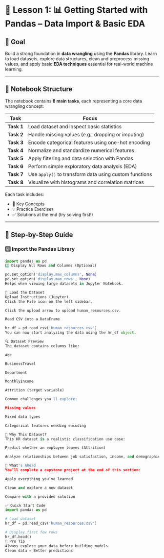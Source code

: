 # 📘 Lesson 1: 📊 Getting Started with Pandas – Data Import & Basic EDA

## 🎯 Goal

Build a strong foundation in **data wrangling** using the **Pandas** library. Learn to load datasets, explore data structures, clean and preprocess missing values, and apply basic **EDA techniques** essential for real-world machine learning.

---

## 🧱 Notebook Structure

The notebook contains **8 main tasks**, each representing a core data wrangling concept:

| Task | Focus |
|------|-------|
| **Task 1** | Load dataset and inspect basic statistics |
| **Task 2** | Handle missing values (e.g., dropping or imputing) |
| **Task 3** | Encode categorical features using one-hot encoding |
| **Task 4** | Normalize and standardize numerical features |
| **Task 5** | Apply filtering and data selection with Pandas |
| **Task 6** | Perform simple exploratory data analysis (EDA) |
| **Task 7** | Use `apply()` to transform data using custom functions |
| **Task 8** | Visualize with histograms and correlation matrices |

Each task includes:
- 🧠 Key Concepts
- 💡 Practice Exercises
- ✅ Solutions at the end (try solving first!)

---

## 🧪 Step-by-Step Guide

### 1️⃣ Import the Pandas Library

```python
import pandas as pd
2️⃣ Display All Rows and Columns (Optional)

pd.set_option('display.max_columns', None)
pd.set_option('display.max_rows', None)
Helps when viewing large datasets in Jupyter Notebook.

📂 Load the Dataset
Upload Instructions (Jupyter)
Click the File icon on the left sidebar.

Click the upload arrow to upload human_resources.csv.

Read CSV into a DataFrame

hr_df = pd.read_csv('human_resources.csv')
You can now start analyzing the data using the hr_df object.

🔍 Dataset Preview
The dataset contains columns like:

Age

BusinessTravel

Department

MonthlyIncome

Attrition (target variable)

Common challenges you'll explore:

Missing values

Mixed data types

Categorical features needing encoding

📌 Why This Dataset?
This HR dataset is a realistic classification use case:

Predict whether an employee leaves (Attrition)

Analyze relationships between job satisfaction, income, and demographics

🚀 What's Ahead
You’ll complete a capstone project at the end of this section:

Apply everything you’ve learned

Clean and explore a new dataset

Compare with a provided solution

✅ Quick Start Code
import pandas as pd

# Load dataset
hr_df = pd.read_csv('human_resources.csv')

# Display first few rows
hr_df.head()
📌 Pro Tip
Always explore your data before building models.
Clean data = Better predictions!
